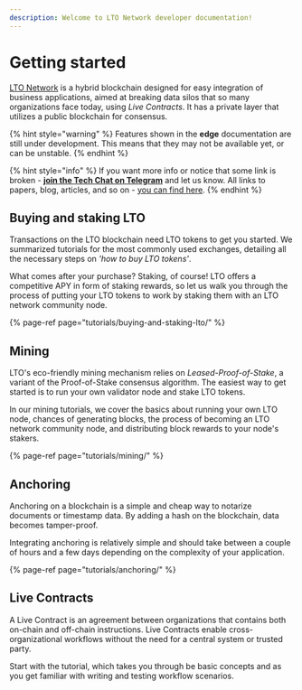 ```yaml
---
description: Welcome to LTO Network developer documentation!
---
```


# Getting started

[LTO Network](https://ltonetwork.com) is a hybrid blockchain designed for easy integration of business applications, aimed at breaking data silos that so many organizations face today, using _Live Contracts_. It has a private layer that utilizes a public blockchain for consensus. 

{% hint style="warning" %}
Features shown in the **edge** documentation are still under development. This means that they may not be available yet, or can be unstable.
{% endhint %}

{% hint style="info" %}
If you want more info or notice that some link is broken - [**join the Tech Chat on Telegram**](https://t.me/LTOtech) and let us know. All links to papers, blog, articles, and so on - [you can find here](https://blog.ltonetwork.com/lto-network-sources/).
{% endhint %}

## Buying and staking LTO

Transactions on the LTO blockchain need LTO tokens to get you started. We summarized tutorials for the most commonly used exchanges, detailing all the necessary steps on _'how to buy LTO tokens'_. 

What comes after your purchase? Staking, of course! LTO offers a competitive APY in form of staking rewards, so let us walk you through the process of putting your LTO tokens to work by staking them with an LTO network community node.

{% page-ref page="tutorials/buying-and-staking-lto/" %}

## Mining

LTO's eco-friendly mining mechanism relies on _Leased-Proof-of-Stake_, a variant of the Proof-of-Stake consensus algorithm. The easiest way to get started is to run your own validator node and stake LTO tokens. 

In our mining tutorials, we cover the basics about running your own LTO node, chances of generating blocks, the process of becoming an LTO network community node, and distributing block rewards to your node's stakers.

{% page-ref page="tutorials/mining/" %}

## Anchoring

Anchoring on a blockchain is a simple and cheap way to notarize documents or timestamp data. By adding a hash on the blockchain, data becomes tamper-proof.

Integrating anchoring is relatively simple and should take between a couple of hours and a few days depending on the complexity of your application.

{% page-ref page="tutorials/anchoring/" %}

## Live Contracts

A Live Contract is an agreement between organizations that contains both on-chain and off-chain instructions. Live Contracts enable cross-organizational workflows without the need for a central system or trusted party.

Start with the tutorial, which takes you through be basic concepts and as you get familiar with writing and testing workflow scenarios.

## 

